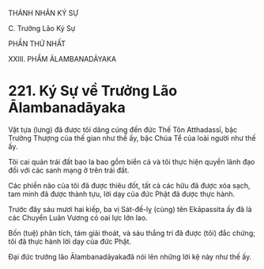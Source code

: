 THÁNH NHÂN KÝ SỰ

C. Trưởng Lão Ký Sự

PHẦN THỨ NHẤT

XXIII. PHẨM ĀLAMBANADĀYAKA

# 221. Ký Sự về Trưởng Lão Ālambanadāyaka

Vật tựa (lưng) đã được tôi dâng cúng đến đức Thế Tôn Atthadassī, bậc Trưởng Thượng của thế gian như thế ấy, bậc Chúa Tể của loài người như thế ấy.

Tôi cai quản trái đất bao la bao gồm biển cả và tôi thực hiện quyền lãnh đạo đối với các sanh mạng ở trên trái đất.

Các phiền não của tôi đã được thiêu đốt, tất cả các hữu đã được xóa sạch, tam minh đã được thành tựu, lời dạy của đức Phật đã được thực hành.

Trước đây sáu mươi hai kiếp, ba vị Sát-đế-lỵ (cùng) tên Ekāpassita ấy đã là các Chuyển Luân Vương có oai lực lớn lao.

Bốn (tuệ) phân tích, tám giải thoát, và sáu thắng trí đã được (tôi) đắc chứng; tôi đã thực hành lời dạy của đức Phật.

Đại đức trưởng lão Ālambanadāyakađã nói lên những lời kệ này như thế ấy.
